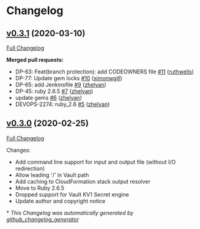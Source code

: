 # Changelog

## [v0.3.1](https://github.com/citizensadvice/token_resolver/tree/v0.3.1) (2020-03-10)

[Full Changelog](https://github.com/citizensadvice/token_resolver/compare/v0.3.0...v0.3.1)

**Merged pull requests:**

- DP-63: Feat\(branch protection\): add CODEOWNERS file [\#11](https://github.com/citizensadvice/token_resolver/pull/11) ([ruthwells](https://github.com/ruthwells))
- DP-77: Update gem locks [\#10](https://github.com/citizensadvice/token_resolver/pull/10) ([simonwgill](https://github.com/simonwgill))
- DP-65: add Jenkinsfile [\#9](https://github.com/citizensadvice/token_resolver/pull/9) ([zhelyan](https://github.com/zhelyan))
- DP-45: ruby 2.6.5 [\#7](https://github.com/citizensadvice/token_resolver/pull/7) ([zhelyan](https://github.com/zhelyan))
- update gems [\#6](https://github.com/citizensadvice/token_resolver/pull/6) ([zhelyan](https://github.com/zhelyan))
- DEVOPS-2274: ruby\_2.6 [\#5](https://github.com/citizensadvice/token_resolver/pull/5) ([zhelyan](https://github.com/zhelyan))

## [v0.3.0](https://github.com/citizensadvice/resolvme/tree/v0.3.0) (2020-02-25)
[Full Changelog](https://github.com/citizensadvice/resolvme/compare/v0.2.0...v0.3.0)

Changes:

- Add command line support for input and output file (without I/O redirection)
- Allow leading '/' in Vault path
- Add caching to CloudFormation stack output resolver
- Move to Ruby 2.6.5
- Dropped support for Vault KV1 Secret engine
- Update author and copyright notice


\* *This Changelog was automatically generated by [github_changelog_generator](https://github.com/github-changelog-generator/github-changelog-generator)*
